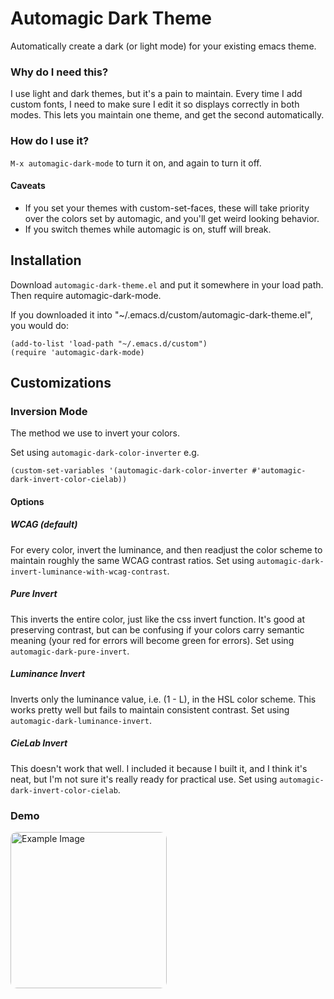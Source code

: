 # Automagic Dark Theme

Automatically create a dark (or light mode) for your existing emacs theme.


### Why do I need this?
I use light and dark themes, but it's a pain to maintain. Every time I add custom fonts, I need to make sure I edit it so displays correctly in both modes. This lets you maintain one theme, and get the second automatically.

### How do I use it?
``` M-x automagic-dark-mode ``` to turn it on, and again to turn it off.

#### Caveats

- If you set your themes with custom-set-faces, these will take priority over the colors set by automagic, and you'll get weird looking behavior.
- If you switch themes while automagic is on, stuff will break.

## Installation
Download ```automagic-dark-theme.el``` and put it somewhere in your load path. Then require automagic-dark-mode.

If you downloaded it into "~/.emacs.d/custom/automagic-dark-theme.el", you would do:

```
(add-to-list 'load-path "~/.emacs.d/custom")
(require 'automagic-dark-mode)
```


## Customizations

### Inversion Mode

The method we use to invert your colors.

Set using ```automagic-dark-color-inverter``` e.g. 

``` (custom-set-variables '(automagic-dark-color-inverter #'automagic-dark-invert-color-cielab)) ```

#### Options
##### WCAG (default)
For every color, invert the luminance, and then readjust the color scheme to maintain roughly the same WCAG contrast ratios. Set using ```automagic-dark-invert-luminance-with-wcag-contrast```.
##### Pure Invert
This inverts the entire color, just like the css invert function. It's good at preserving contrast, but can be confusing if your colors carry semantic meaning (your red for errors will become green for errors). Set using ```automagic-dark-pure-invert```.
##### Luminance Invert
Inverts only the luminance value, i.e. (1 - L), in the HSL color scheme. This works pretty well but fails to maintain consistent contrast.  Set using ```automagic-dark-luminance-invert```.
##### CieLab Invert
This doesn't work that well. I included it because I built it, and I think it's neat, but I'm not sure it's really ready for practical use.  Set using ```automagic-dark-invert-color-cielab```.

### Demo
<img src="icons/iconDisplayCombined.png" alt="Example Image" width="auto" height="250" style="border-radius: 10px;">


